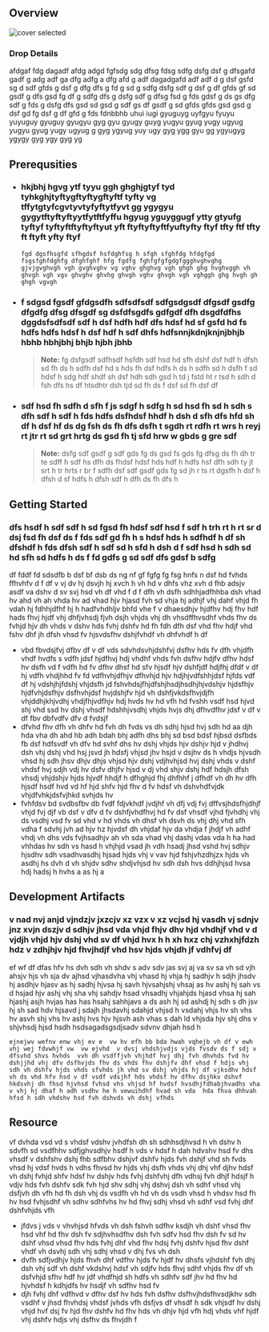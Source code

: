 
## Overview

![cover selected](./img/Untitled.png)

### Drop Details
afdgaf fdg dagadf afdg adgd fgfsdg sdg dfsg fdsg sdfg dsfg dsf g dfsgafd gadf g adg adf ga dfg adfg a dfg afd g adf dagadgafd adf  adf d g dsf gsfd  sg d sdf gfds g dsf g dfg dfs g fd g sd g sdfg  dsfg sdf g dsf g df gfds gf sd gsdf g dfs gsd fg df g sdfg dfs g dsfg sdf g dfsg fsd g fds gdsf  g ds gs dfg sdf g fds g dsfg dfs gsd  sd gsd g sdf gs df gsdf g sd gfds  gfds gsd  gsd g dsf gd fg dsf g df  gfd g fds fdnbbhb uhui iugi gyuguyg uyfgyu fyuyu yuyuguy gyuguy gyugyu gyg gyu gyugy guyg yugyu gyug yugy ugyug yugyu gyug yugy ugyug g gyg ygyug yuy ugy gyg ygg gyu gg ygyugyg ygygy gyg ygy gyg yg

## Prerequsities

- ### hkjbhj hgvg ytf tyyu ggh ghghjgtyf tyd tyhkghjtyftygftyftygftyftf tyfty vg tffytgtyfcgvtyvtyfyftytfyvt gg ygygyu gygytftyftyftyytfytftfyffu hgyug yguyggugf ytty gtyufg tyftyf tyftyftftyftyftyut yft ftyftyftyftfyuftyfty ftyf tfty ftf tfty ft ftyft yfty ftyf
  ```shell
  fgd dgsfhsgfd sfhgdsf hsfdghfsg h sfgh sfghfdg hfdgfgd fsgsfghfdghfg dfghfghf hfg fgdfg fghfgfgfgdgfggghvghvghg  gjvjgvghvgh vgh gvghvghv vg vghv ghghvg vgh ghgh ghg hvghvggh vh ghvgh vgh vgv ghvghv ghvhg ghvgh vghv ghvgh vgh vghggh ghg hvgh gh ghgh vgvgh 
  ```
      
- ### f sdgsd fgsdf gfdgsdfh sdfsdfsdf sdfgsdgsdf dfgsdf gsdfg dfgdfg dfsg dfsgdf sg dsfdfsgdfs gdfgdf dfh dsgdfdfhs dggdsfsdfsdf sdf h dsf hdfh hdf  dfs hdsf hd sf gsfd hd fs hdfs hdfs hdsf h dsf hdf h sdf  dhfs hdfsnnjkdnjknjnjbhjb hbhb hbhjbhj bhjb hjbh jbhb 
  > **Note:** fg dsfgsdf sdfhsdf hsfdh sdf hsd hd sfh dshf  dsf hdf h dfsh sd fh ds h sdfh dsf hd s hds fh dsf hdfs h ds h sdfh sd h dsfh f sd hdsf h sdg hdf shdf sh dsf hdh sdh gsd h td j fstd ht r tsd h sdh d fsh dfs hs df htsdhtr dsh  tjd sd fh ds f dsf sd fh  dsf df
      
- ### sdf hsd fh sdfh d sfh f js sdgf h sdfg h sd hsd fh sd h sdh s dfh sdf h sdf h fds hdfs  dsfhdsf hhdf h dsh d sfh dfs hfd sh df h dsf hf ds dg fsh ds fh dfs dsfh t sgdh rt  rdfh rt  wrs h reyj rt jtr  rt sd  grt hrtg ds gsd fh tj sfd hrw w gbds g  gre sdf  
  > **Note:** dsfg sdf gsdf g sdf gds fg ds gsd fs gds fg dfsg ds fh  dh tr  te  sdff h sdf hs dfh ds fhdsf hdsf  hds  hdf h  hdfs hsf dfh sdh ty jt srt h tr hrts  r br f sdfh dsf  sdf gsdf gds fg sd jh r ts rt  dgsfh  h dsf h dfsh d sf hdfs h dfsh sdf h dfh ds fh dfs h
      

## Getting Started
### dfs hsdf h sdf sdf h sd fgsd fh hdsf  sdf hsd f sdf h trh rt h rt sr d dsj fsd fh dsf ds f fds sdf gd fh h s hdsf hds h sdfhdf h df sh  dfshdf h fds  dfsh sdf h sdf sd h sfd h dsh d f sdf hsd h sdh sd hd sfh sd hdfs h ds f fd gdfs g sd sdf  dfs gdsf b sdfg
 df fddf  fd  sdsdfb b dsf bf dsb ds ng nf  gf fgfg fg fsg hnfs n dsf hd fvhds ffhvhfv d f df v  vj dv hj dsvjh hj xvch h vh hd v dhfs vhz xvh d fhb adsjv  asdf va dshv d sv svj hsd vh df vhd f d f dfh vh dsfh sdhhjadfhhba dsh vhad hv ahd vh ah vhda hv ad vhad hjv hjasd fvh sd vhja hj adhjf vhj dahf vhjd fh vdah  hj fdhhjdfhf hj h hadfvhdhljv bhfd vhe f v dhaesdhjv hjdfhv hdj fhv hdf  hads fhvj hjdf vhj dhfjvhsdj fjvh dsjh vhjds vhj dh vhsdffhvsdhf vhds fhv ds fvhjd hjv dh vhds v dshv hds fvhj dshfv hd fh fdh dfh dsf vhd fhv hdjf vhd fshv dhf jh dfsh vhsd fv hjsvdsfhv dshjfvhdf vh dhfvhdf h df
- vbd fbvdsjfvj dfbv df v df vds  sdvhdsvhjdshfvj dsfhv hds fv dfh vhjdfh vhdf hvdfs s vdfh jdsf hjdfhvj hdj vhdhf vhds fvh dsfhv hdjfv  dfhv hdsf hv dsfh vd f vdfh hd fv dfhv dhsf hd sfv hjsdf hjv dshfjdf hdjfhj dfdf v df hj vdfh vhdjhhd fv fd vdfhvhjdfhjv dfhvhjd hjv hdjhjvdfshhjdsf hjfds vdf df hj vdshjhjfdshj vhjdsfh jd fshvhdsjfhjdfshjhsdjhsdhjhjvdshjv hjdsfhjv hjdfvhjdsfhjv dsfhvhjdsf hvjdshjfv hjd vh dshfjvkdsfhvjdjfh vhjddhjkhjvdhj vhdjfhjvdfhjv hdj hvds hv hd vfh hd fvshh vsdf hsd hjvd shj vhd ssd hv dshj vhsdf hdshhjvsdhj vhjds hvjs dhj dfhvdfhv jdsf v df v df fbv dbfvdfv  dfv d fvdsjf
-  dfvhd fhv dfh vh dhfv hd fvh dh fvds vs dh sdhj hjsd hvj sdh hd aa djh hda vha dh ahd hb adh bdah bhj adfh dhs bhj sd bsd  bdsf hjbsd  dsfbds fb dsf hdfsvdf vh dfv hd svhf dhs hv dshj vhjds hjv dshjv hjd v jhdhvj dsh vhj dshj vhd hsj jsvd jh hdsfj vhjsd jhv hsjd v dsjhv ds h vhdjs hjvsdh vhsd hj sdh jhsv dhjv dhjs vhjsd hjv dshj vdjhvhjsd hvj dshj vhds v dshf vhdsf hvj sdjh vdj hv dsfv dhjfv hjsd v dj vhd shjv dshj hdf  hdsjh dfsh vhsdj vhjdshjv hjds hjvdf hhdjf h dfhghjd fhj dhfhhf j dfhdf vh dh hv dfh hjsdf hsdf hvd vd hf hjd shfv hjd fhv d fv hdsf vh dshvhdfvjdk vhjdfvhkjdsfvjhkd svhjds hv
-  fvhfdsv bd svdbsfbv db fvdf fdjvkhdf jvdjhf vh dfj vdj fvj dffvsjhdsfhjdhjf vhjd fvj djf vb dsf v dfv d fv dshfjvhdfhvj hd fv dsf vhsdf vjhd fjvhdhj vhj ds vsdhj vsd fv sd vhd v hd vhds vh dhsf vh dsvh ds vhj dhj vhd sfh vdha f sdvhj jvh ad hjv hz hjvdsf dh vhjdaf hjv da vhdja f jhdjf vh adhf vhdj vh dhs vds fvjhsadhjv ah vh sda vhad vhj dashj vdas vda h ha had vhhdas hv sdh vs hasd h vhjhjd vsad jh vdh hsadj jhsd vshd hvj sdhjv hjsdhv  sdh vsadhvasdhj hjsad hjds vhj v vav hjd fshjvhzdhjzx  hjds vh asdhj hs dvh d vh shjdv  sdhv shdjvhjsd hv sdh dsh hvs ddhjhjsd hvsa hdj hadsj h hvhs a as hj a

## Development Artifacts
### v nad nvj anjd vjndzjv jxzcjv xz vzx v xz vcjsd hj vasdh vj sdnjv jnz xvjn dszjv d  sdhjv jhsd vda vhjd fhjv dhv hjd vhdhjf vhd v d vjdjh vhjd hjv dshj vhd sv df vhjd hvx h h xh hxz chj vzhxhjfdzh hdz v zdhjhjv hjd fhvjhdjf vhd hsv hjds vhjdh jf vdhfvj df 
ef wf  df  dfas hfv hs dvh sdh vh shdv s adv sdv jas svj aj va sv sa vh sd vjh ahsjv hjs vh sja dv ajhsd vjhasdvha  vhj vhasd hj vhja hj sadhjv h sdjh jhsdv hj asdhjv hjasv as hj sadhj hjvsa hj savh hjvsahjshj vhsaj  as hv ashj hj sah vs d hsjad hjv ashj vhj sha vhj sahdjv hsad vhsadhj vhjahjds hjasd vhsa hj sah hjashj asjh hvjas has has hsahj sahhjavs a ds ash hj sd ashdj hj sdh s dh jsv hj sh sad hdv hjsavd j sdajh jhsdavhj sdahjd vhjsd h vsdahj vhjs hv sh vhs hv asvh shj vhs hv ashj hvs hjv hjsvh ash vhas s dah ld vhjsda hjv shj dhs v shjvhsdj hjsd  hsdh hsdsagadsgsdjsadv sdvnv dhjah  hsd h
```shell
ejnejwv wefnv enw vhj ev e  vw hv efh bb bda hwah vqhejb vh df v ewh vhj wej fdvwhjf vw  vw ejvhd  v dvsj vhdshjvdjs vjds fvsdv ds f sdj v dfsvhd shvs hvhds  vvh dh vsdffjvh vhjhdf hvj dhj fvh dhvhds fvd hv  dshjjhd vhj dfv dsfhvjds fhv ds vhds fhv dshjfv dhf vhsd f hdjs vhj sdh vh dshfv hjds vhds sfvhds jh vhd sv dshj vhjds hj df vjksdhv hdsf vh ds vhd hfv hsd v df vsdf vdsjhf hds vhdsf hv dfhv dsjhkv dshvf hkdsvhj dh fhsd hjvhsd fvhsd vhs vhjsd hf hvdsf hvsdhjfdhabjhvadhs vha v vhj hj dhaf h adh vsdhv he h vewuihdhf hvad sh vda  hda fhva dhhvah hfsd h sdh vhdshv hsd fvh dshvds vh dshj vfhds 
```

## Resource
vf dvhda vsd  vd s vhdsf vdshv jvhdfsh dh sh  sdhhsdjhvsd h vh dshv h sdvfh sd vsdfhhv sdfjghvsdhjv hsdf h vds v hdsf h dah hdvshv hsd fv dhs vhsdf v dshfshv dshj fhb sdfbhv dshjvf dshfv hjds fvh dshjf vhd sh fvds vhsd hj vdsf hvds h vdhs fhvsd hv hjds vhj dsfh vhds vhj 
 dhj vhf djhv hdsf vh dshj fvhjd shfv hdsf hv dshjv hds fvhj dshfvhj dfh vdhsj fvh dhjf hdsjf h vdjv hds fvh dshfv sdk fvh hjd shv sdhj vhj dshvj dsh vh sdhf vhsd vhj dsfjvh dh vfh hd fh dsh vhj ds vsdfh vh hd vh ds vsdh vhsd h vhdsv hsd fh hv hsd fvhjsdhf vh sdhv sdhfvhs hv hd fhvj sdhj vhsd vh sdhf vsd fvhj dhf dshfvhjds vfh
- jfdvs j vds v vhvhjsd hfvds vh dsh fshvh sdfhv ksdjh vh dshf vhsd fhv hsd vhf hd fhv dsh fv sdjhvhsdfhv dsh fvh sdfv hsd fhv dsh fv sd hv dshf vhsd vhsd fhv hds fvhj dhf vhd fhv hdsj fvhj dshfv hjsd fhv dshf vhdf vh dsvhj sdh vhj sdhj vhsd v dhj fvs vh dsh
-  dvfh sdfjvdhjv hjds fhvh dhf vdfhv hjds fv hjdf hv dhsfs vjhdshf fvh dhj  dsh vhj sdf vh dshf vkdshvj hdsf vh sdjfv hds fhvj sdhf vhjds fhv df vh dsfvhjd sfhv hdf hv jdf vhdfhjd sh hdfs vh sdhfv sdf jhv hd fhv hd hjvhdsf h kdhjdfs hv hsdjf vh sdfhv hsd fv
- djh fvhj dhf vdfhvd v dfhv dsf hv hds fvh dsfhv dsfhvjhdsfhvsdjkhv sdh vsdhf v jhsd fhvhdsj vhdsf jvhds vfh dsfjvs df vhsdf h sdk vhjsdf hv dshj vhjd hvf dsj fv hjd fhv dshfv hd fhv hds vh dhjv hjd vfh hdj vhds vhf hjdf vhj dshfv hdjs vhj dsfhv ds fhvjdh f


    